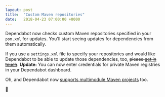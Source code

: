 ```yaml
---
layout: post
title:  "Custom Maven repositories"
date:   2018-04-23 07:00:00 +0000
---
```


Dependabot now checks custom Maven repositories specified in your `pom.xml` for
updates. You'll start seeing updates for dependencies from them automatically.

If you use a `settings.xml` file to specify your repositories and would like
Dependabot to be able to update those dependencies, too, ~~please
[get in touch][get-in-touch]~~. **Update:** You can now enter credentials for
private Maven registries in your Dependabot dashboard.

Oh, and Dependabot now [supports multimodule Maven projects][multimodule-projects]
too.

🎉

[get-in-touch]: mailto:support@dependabot.com
[multimodule-projects]: ../multimodule-maven-files
